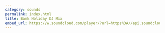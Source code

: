 ```yaml
---
category: sounds
permalink: index.html
title: Bank Holiday DJ Mix
embed_url: https://w.soundcloud.com/player/?url=https%3A//api.soundcloud.com/tracks/151751652
---
```



